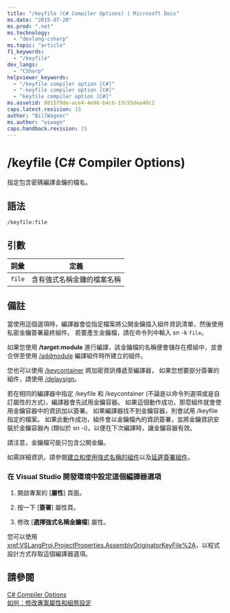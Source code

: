 ```yaml
---
title: "/keyfile (C# Compiler Options) | Microsoft Docs"
ms.date: "2015-07-20"
ms.prod: ".net"
ms.technology: 
  - "devlang-csharp"
ms.topic: "article"
f1_keywords: 
  - "/keyfile"
dev_langs: 
  - "CSharp"
helpviewer_keywords: 
  - "/keyfile compiler option [C#]"
  - "-keyfile compiler option [C#]"
  - "keyfile compiler option [C#]"
ms.assetid: 0815f9de-ace4-4e98-b4c6-13c55dea40c2
caps.latest.revision: 15
author: "BillWagner"
ms.author: "wiwagn"
caps.handback.revision: 15
---
```

# /keyfile (C# Compiler Options)
指定包含密碼編譯金鑰的檔名。  
  
## 語法  
  
```  
/keyfile:file  
```  
  
## 引數  
  
|詞彙|定義|  
|--------|--------|  
|`file`|含有強式名稱金鑰的檔案名稱|  
  
## 備註  
 當使用這個選項時，編譯器會從指定檔案將公開金鑰插入組件資訊清單，然後使用私密金鑰簽署最終組件。  若要產生金鑰檔，請在命令列中輸入 sn \-k `file`。  
  
 如果您使用 **\/target:module** 進行編譯，該金鑰檔的名稱便會儲存在模組中，並會合併至使用 [\/addmodule](../../../csharp/language-reference/compiler-options/addmodule-compiler-option.md) 編譯組件時所建立的組件。  
  
 您也可以使用 [\/keycontainer](../../../csharp/language-reference/compiler-options/keycontainer-compiler-option.md) 將加密資訊傳遞至編譯器，  如果您想要部分簽署的組件，請使用 [\/delaysign](../../../csharp/language-reference/compiler-options/delaysign-compiler-option.md)。  
  
 若在相同的編譯器中指定 \/keyfile 和 \/keycontainer \(不論是以命令列選項或是自訂屬性的方式\)，編譯器會先試用金鑰容器。  如果這個動作成功，那麼組件就會使用金鑰容器中的資訊加以簽署。  如果編譯器找不到金鑰容器，則會試用 \/keyfile 指定的檔案。  如果此動作成功，組件會以金鑰檔內的資訊簽署，並將金鑰資訊安裝於金鑰容器內 \(類似於 sn \-i\)，以便在下次編譯時，讓金鑰容器有效。  
  
 請注意，金鑰檔可能只包含公開金鑰。  
  
 如需詳細資訊，請參閱[建立和使用強式名稱的組件](../Topic/Creating%20and%20Using%20Strong-Named%20Assemblies.md)以及[延遲簽署組件](../Topic/Delay%20Signing%20an%20Assembly.md)。  
  
### 在 Visual Studio 開發環境中設定這個編譯器選項  
  
1.  開啟專案的 \[**屬性**\] 頁面。  
  
2.  按一下 \[**簽署**\] 屬性頁。  
  
3.  修改 \[**選擇強式名稱金鑰檔**\] 屬性。  
  
 您可以使用 <xref:VSLangProj.ProjectProperties.AssemblyOriginatorKeyFile%2A>，以程式設計方式存取這個編譯器選項。  
  
## 請參閱  
 [C\# Compiler Options](../../../csharp/language-reference/compiler-options/index.md)   
 [如何：修改專案屬性和組態設定](http://msdn.microsoft.com/zh-tw/e7184bc5-2f2b-4b4f-aa9a-3ecfcbc48b67)